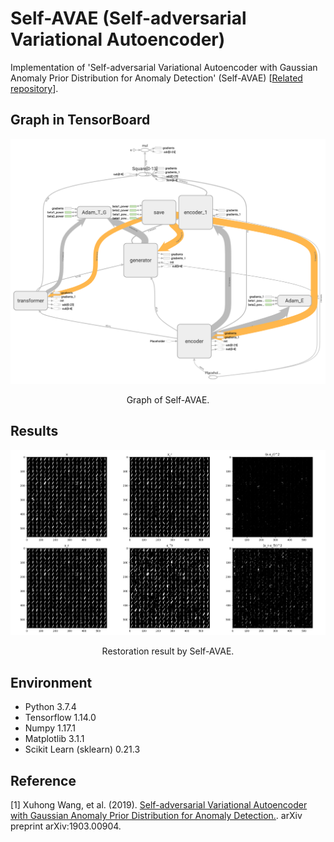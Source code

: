 Self-AVAE (Self-adversarial Variational Autoencoder)
=====

Implementation of 'Self-adversarial Variational Autoencoder with Gaussian Anomaly Prior Distribution for Anomaly Detection' (Self-AVAE) [<a href="https://github.com/YeongHyeon/CVAE-AnomalyDetection">Related repository</a>].

<!-- ## Architecture
<div align="center">
  <img src="./figures/self-avae.png" width="500">  
  <p>Simplified Self-AVAE architecture.</p>
</div> -->

## Graph in TensorBoard
<div align="center">
  <img src="./figures/graph.png" width="800">  
  <p>Graph of Self-AVAE.</p>
</div>

## Results
<div align="center">
  <img src="./figures/restoring.png" width="800">  
  <p>Restoration result by Self-AVAE.</p>
</div>

## Environment
* Python 3.7.4  
* Tensorflow 1.14.0  
* Numpy 1.17.1  
* Matplotlib 3.1.1  
* Scikit Learn (sklearn) 0.21.3  

## Reference
[1] Xuhong Wang, et al. (2019). <a href="https://arxiv.org/abs/1903.00904">Self-adversarial Variational Autoencoder with Gaussian Anomaly Prior Distribution for Anomaly Detection.</a>. arXiv preprint arXiv:1903.00904.
